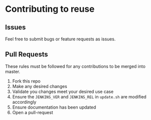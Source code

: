 # Contributing to reuse

## Issues

Feel free to submit bugs or feature requests as issues.

## Pull Requests

These rules must be followed for any contributions to be merged into master.

1. Fork this repo
1. Make any desired changes
1. Validate you changes meet your desired use case
1. Ensure the `JENKINS_VER` and `JENKINS_REL` in `update.sh` are modified accordingly
1. Ensure documentation has been updated
1. Open a pull-request